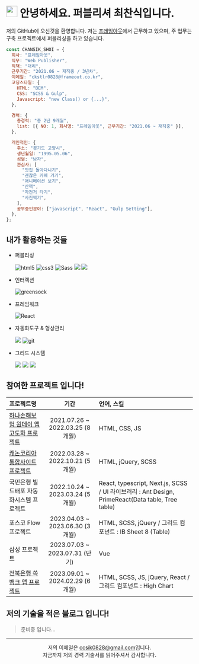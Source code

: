 # <img src="https://emojis.slackmojis.com/emojis/images/1531849430/4246/blob-sunglasses.gif?1531849430" width="30"/> 안녕하세요. 퍼블리셔 최찬식입니다.

저의 GitHub에 오신것을 환영합니다. 저는 [프레임아웃](http://frameout.com/)에서 근무하고 있으며, 주 업무는 구축 프로젝트에서 퍼블리싱을 하고 있습니다.

```javascript
const CHANSIK_SHOI = {
  회사: "프레임아웃",
  직무: "Web Publisher",
  직책: "대리",
  근무기간: "2021.06 ~ 재직중 / 3년차",
  이메일: "ckstlr0828@frameout.co.kr",
  코딩스타일: {
    HTML: "BEM",
    CSS: "SCSS & Gulp",
    Javascript: "new Class() or {...}",
  },

  경력: {
    총경력: "총 2년 9개월",
    list: [{ NO: 1, 회사명: "프레임아웃", 근무기간: "2021.06 ~ 재직중" }],
  },

  개인적인: {
    주소: "경기도 고양시",
    생년월일: "1995.05.06",
    성별: "남자",
    관심사: [
      "맛집 돌아다니기",
      "괜찮은 카페 가기",
      "애니메이션 보기",
      "산책",
      "자전거 타기",
      "사진찍기",
    ],
    공부중인분야: ["javascript", "React", "Gulp Setting"],
  },
};
```

## 내가 활용하는 것들

- 퍼블리싱

  <img alt="html5" src="https://img.shields.io/badge/-HTML-E34F26?style=flat-square&logo=html5&logoColor=white" /> <img alt="css3" src="https://img.shields.io/badge/-CSS-1572B6?style=flat-square&logo=css3&logoColor=white" /> <img alt="Sass" src="https://camo.githubusercontent.com/40a7829e7827c09f70eb03b3f3725aa0ad9520f22173f8858250ad29f94b1417/68747470733a2f2f696d672e736869656c64732e696f2f62616467652f2d536173732d4343363639393f7374796c653d666c61742d737175617265266c6f676f3d73617373266c6f676f436f6c6f723d7768697465" data-canonical-src="https://img.shields.io/badge/-Sass-CC6699?style=flat-square&amp;logo=sass&amp;logoColor=white" style="max-width: 100%;"> <img src="https://img.shields.io/badge/Javascript-F7DF1E?style=flat-square&amp;logo=Javascript&amp;logoColor=black"> <img src="https://camo.githubusercontent.com/24cf575173fed0336d136c306273c51ca2ab2ac2aaf0e3aaf99b2b06b34e3c35/68747470733a2f2f696d672e736869656c64732e696f2f62616467652f6a71756572792d3037363941443f7374796c653d666c6174266c6f676f3d6a7175657279266c6f676f436f6c6f723d7768697465" data-canonical-src="https://img.shields.io/badge/jquery-61DAFB?style=flat&amp;logo=jquery&amp;logoColor=white" style="max-width: 100%;">

- 인터렉션

  <img alt="greensock" src="https://img.shields.io/badge/-GSAP-88CE02?style=flat-square&logo=greensock&logoColor=black" />

- 프레임워크

  <img alt="React" src="https://camo.githubusercontent.com/fa7c4294c987f56c6bcae98942266f5264f81f9abf5bb9da77ae69aefdcfc94a/68747470733a2f2f696d672e736869656c64732e696f2f62616467652f2d52656163742d3435623864383f7374796c653d666c61742d737175617265266c6f676f3d7265616374266c6f676f436f6c6f723d7768697465" data-canonical-src="https://img.shields.io/badge/-React-45b8d8?style=flat-square&amp;logo=react&amp;logoColor=white" style="max-width: 100%;">

- 자동화도구 & 형상관리

  <img src="https://img.shields.io/badge/-Gulp-CF4647?style=flat-square&amp;logo=gulp&amp;logoColor=white"> <img alt="git" src="https://camo.githubusercontent.com/3d4a55e7d45198177f13f9f10c536edd2970c43d753759585e3391d04677e56d/68747470733a2f2f696d672e736869656c64732e696f2f62616467652f2d4769742d4630353033323f7374796c653d666c61742d737175617265266c6f676f3d676974266c6f676f436f6c6f723d7768697465" data-canonical-src="https://img.shields.io/badge/-Git-F05032?style=flat-square&amp;logo=git&amp;logoColor=white" style="max-width: 100%;">

- 그리드 시스템

  <img src="https://img.shields.io/badge/-IBsheet-gray?style=flat-square&amp;"> <img src="https://img.shields.io/badge/-Highchart-gray?style=flat-square&amp;"> <img src="https://img.shields.io/badge/-Ant Design-gray?style=flat-square&amp;">

## 참여한 프로젝트 입니다!

| 프로젝트명                                                                                                                  |              기간               | 언어, 스킬                                                                                        |
| :-------------------------------------------------------------------------------------------------------------------------- | :-----------------------------: | :------------------------------------------------------------------------------------------------ |
| [하나손해보험 원데이 앱 고도화 프로젝트](https://day.hanainsure.co.kr/oneday/main)                                          | 2021.07.26 ~ 2022.03.25 (8개월) | HTML, CSS, JS                                                                                     |
| [캐논코리아 통합사이트 프로젝트](https://kr.canon/main)                                                                     | 2022.03.28 ~ 2022.10.21 (5개월) | HTML, jQuery, SCSS                                                                                |
| 국민은행 빌드배포 자동화시스템 프로젝트                                                                                     | 2022.10.24 ~ 2023.03.24 (5개월) | React, typescript, Next.js, SCSS / UI 라이브러리 : Ant Design, PrimeReact(Data table, Tree table) |
| 포스코 Flow 프로젝트                                                                                                        | 2023.04.03 ~ 2023.06.30 (3개월) | HTML, SCSS, jQuery / 그리드 컴포넌트 : IB Sheet 8 (Table)                                         |
| 삼성 프로젝트                                                                                                               | 2023.07.03 ~ 2023.07.31 (단기)  | Vue                                                                                               |
| [전북은행 쏙뱅크 앱 프로젝트](https://play.google.com/store/apps/details?id=kr.co.jbbank.privatebank&pcampaignid=web_share) | 2023.09.01 ~ 2024.02.29 (6개월) | HTML, SCSS, JS, jQuery, React / 그리드 컴포넌트 : High Chart                                      |

## 저의 기술을 적은 블로그 입니다!

> 준비중 입니다...

---

<div align="center">
  저의 이메일은 <a href="mailto:ccsik0828@gmail.com">ccsik0828@gmail.com</a>입니다.<br/>
  지금까지 저의 경력 기술서를 읽어주셔서 감사합니다.
</div>
